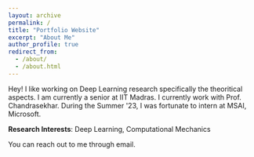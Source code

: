 ```yaml
---
layout: archive
permalink: /
title: "Portfolio Website"
excerpt: "About Me"
author_profile: true
redirect_from: 
  - /about/
  - /about.html
---
```


<!-- {% include base_path %} -->

Hey! I like working on Deep Learning research specifically the theoritical aspects. I am currently a senior at IIT Madras. I currently work with Prof. Chandrasekhar. During the Summer '23, I was fortunate to intern at MSAI, Microsoft. 

**Research Interests**: Deep Learning, Computational Mechanics

You can reach out to me through email.
